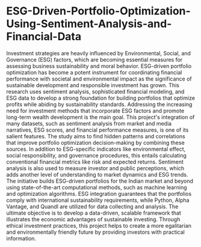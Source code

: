 # ESG-Driven-Portfolio-Optimization-Using-Sentiment-Analysis-and-Financial-Data

Investment strategies are heavily influenced by Environmental, Social, and Governance (ESG) factors, which are becoming essential measures for assessing business sustainability and moral behavior. ESG-driven portfolio optimization has become a potent instrument for coordinating financial performance with societal and environmental impact as the significance of sustainable development and responsible investment has grown. This research uses sentiment analysis, sophisticated financial modeling, and ESG data to develop a strong foundation for building portfolios that optimize profits while abiding by sustainability standards. Addressing the increasing need for investment methods that incorporate ESG factors and promote long-term wealth development is the main goal.
This project's integration of many datasets, such as sentiment analysis from market and media narratives, ESG scores, and financial performance measures, is one of its salient features. The study aims to find hidden patterns and correlations that improve portfolio optimization decision-making by combining these sources. In addition to ESG-specific indicators like environmental effect, social responsibility, and governance procedures, this entails calculating conventional financial metrics like risk and expected returns. Sentiment analysis is also used to measure investor and public perceptions, which adds another level of understanding to market dynamics and ESG trends.
The initiative builds ESG-driven portfolios for the Indian market and beyond using state-of-the-art computational methods, such as machine learning and optimization algorithms. ESG integration guarantees that the portfolios comply with international sustainability requirements, while Python, Alpha Vantage, and Quandl are utilized for data collecting and analysis. The ultimate objective is to develop a data-driven, scalable framework that illustrates the economic advantages of sustainable investing. Through ethical investment practices, this project helps to create a more egalitarian and environmentally friendly future by providing investors with practical information.
